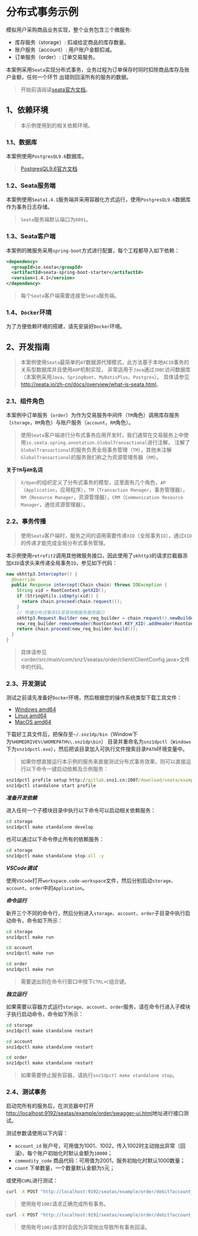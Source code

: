 # 分布式事务示例

模拟用户采购商品业务实现，整个业务包含三个微服务:

- 库存服务（storage）: 扣减给定商品的库存数量。
- 账户服务（account）: 用户账户金额扣减。
- 订单服务（order）: 订单交易服务。

本案例采用`Seata`实现分布式事务，业务过程为订单保存时同时扣除商品库存及账户金额，任何一个环节
出错则回滚所有的服务的数据。

> 开始前请阅读[seata官方文档](http://seata.io/zh-cn/docs/overview/what-is-seata.html)。

## 1、依赖环境

> 本示例使用到的相关依赖环境。

### 1.1、数据库

本案例使用`PostgresQL9.6`数据库。

> [PostgresQL9.6官方文档](https://www.postgresql.org/docs/9.6/index.html)

### 1.2、Seata服务端

本案例使用`Seata1.4.1`服务端并采用容器化方式运行，使用`PostgresQL9.6`数据库作为事务日志存储。

> `Seata`服务端默认端口为`8091`。

### 1.3、Seata客户端

本案例的微服务采用`spring-boot`方式进行配置，每个工程都导入如下依赖：

```xml
<dependency>
  <groupId>io.seata</groupId>
  <artifactId>seata-spring-boot-starter</artifactId>
  <version>1.4.1</version>
</dependency>
```

> 每个`Seata`客户端需要连接至`Seata`服务端。

### 1.4、`Docker`环境

为了方便依赖环境的搭建，请先安装好`Docker`环境。

## 2、开发指南

> 本案例使用`Seata`最简单的`AT`数据源代理模式，此方法基于本地`ACID`事务的关系型数据库并且使用`AOP`机制实现，
> 非常适用于`Java`通过`JDBC`访问数据库（本案例采用`Java`、`SpringBoot`、`MyBatisPlus`、`Postgres`）。
> 具体请参见<http://seata.io/zh-cn/docs/overview/what-is-seata.html>。

### 2.1、组件角色

本案例中订单服务（`order`）为作为交易服务中间件（`TM`角色）调用库存服务（`storage`，`RM`角色）与账户服务（`account`，`RM`角色）。

> 使用`Seata`客户端进行分布式事务应用开发时，我们通常在交易服务上中使用`io.seata.spring.annotation.GlobalTransactional`进行注解，
> 注解了`GlobalTransactional`的服务负责全局事务管理（`TM`），其他未注解`GlobalTransactional`的服务我们称之为资源管理务器（`RM`）。

**关于`TM`与`RM`名词**

> `X/Open`的组织定义了分布式事务的模型，这里面有几个角色，`AP`（`Application`，应用程序），`TM`（`Transaction Manager`，事务管理器），
> `RM`（`Resource Manager`，资源管理器），`CRM`（`Communication Resource Manager`，通信资源管理器）。

### 2.2、事务传播

> 使用`Seata`客户端时，服务之间的调用需要传递`XID`（全局事务`ID`），通过`XID`的传递才能完成全局分布式事务管理。

本示例使用`retrofit2`调用其他微服务接口，因此使用了`okhttp3`的请求拦截器添加`XID`请求头来传递全局事务`ID`，参见如下代码：

```java
new okhttp3.Interceptor() {
  @Override
  public Response intercept(Chain chain) throws IOException {
    String xid = RootContext.getXID();
    if (StringUtils.isEmpty(xid)) {
      return chain.proceed(chain.request());
    }
    // 传播分布式事务ID至其他微服务服务接口
    okhttp3.Request.Builder new_req_builder = chain.request().newBuilder();
    new_req_builder.removeHeader(RootContext.KEY_XID).addHeader(RootContext.KEY_XID, xid);
    return chain.proceed(new_req_builder.build());
  }
}
```

> 具体请参见<order/src/main/com/snz1/seatas/order/client/ClientConfig.java>文件中的代码。

### 2.3、开发测试

测试之前请先准备好`Docker`环境，然后根据您的操作系统类型下载工具文件：

- [Windows amd64](http://gitlab.snz1.cn:2007/download/snz1dp/snz1dpctl-windows-amd64.exe)
- [Linux amd64](http://gitlab.snz1.cn:2007/download/snz1dp/snz1dpctl-linux-amd64)
- [MacOS amd64](http://gitlab.snz1.cn:2007/download/snz1dp/snz1dpctl-darwin-amd64)

下载好工具文件后，把保存至`~/.snz1dp/bin`（Window下为`%HOMEDRIVE%\%HOMEPATH%\.snz1dp\bin`）
目录并重命名为`snz1dpctl`（`Windows`下为`snz1dpctl.exe`），然后把该目录加入可执行文件搜索目录`PATH`环境变量中。

> 如果你想直接运行本示例的服务来直接测试分布式事务效果，则可以直接运行以下命令一键启动依赖及示例服务：

```cmd
snz1dpctl profile setup http://gitlab.snz1.cn:2007/download/seata/example.yaml
snz1dpctl standalone start profile
```

***准备开发依赖***

进入任何一个子模块目录中执行以下命令可以启动相关依赖服务：

```cmd
cd storage
snz1dpctl make standalone develop
```

也可以通过以下命令停止所有的依赖服务：

```cmd
cd storage
snz1dpctl make standalone stop-all -y
```

***VSCode调试***

使用`VSCode`打开`workspace.code-workspace`文件，然后分别启动`storage`、`account`、`order`中的`Application`。

***命令运行***

新开三个不同的命令行，然后分别进入`storage`、`account`、`order`子目录中执行启动命令，命令如下所示：

```cmd
cd storage
snz1dpctl make run
```

```cmd
cd account
snz1dpctl make run
```

```cmd
cd order
snz1dpctl make run
```

> 需要退出则在命令行窗口中按下`CTRL+C`组合键。

***独立运行***

如果需要以容器方式运行`storage`、`account`、`order`服务，请在命令行进入子模块子执行启动命令，命令如下所示：

```cmd
cd storage
snz1dpctl make standalone restart
```

```cmd
cd account
snz1dpctl make standalone restart
```

```cmd
cd order
snz1dpctl make standalone restart
```

> 如果需要停止服务容器，请执行`snz1dpctl make standalone stop`。

### 2.4、测试事务

启动完所有的服务后，在浏览器中打开<http://localhost:9192/seatas/example/order/swagger-ui.html>地址进行接口测试。

测试参数请使用以下内容：

- `account_id` 账户号，可用值为1001、1002，传入1002时主动抛出异常（回滚)，每个账户初始化时默认金额为`10000`；
- `commodity_code` 商品代码：可用值为2001，服务初始化时默认1000数量；
- `count` 下单数量，一个数量默认金额为`5`元；

或使用`CURL`进行测试：

```cmd
curl -X POST "http://localhost:9192/seatas/example/order/debit?account_id=1001&commodity_code=2001&count=1"
```

> 使用账号`1001`请求正确完成所有事务。

```cmd
curl -X POST "http://localhost:9192/seatas/example/order/debit?account_id=1002&commodity_code=2001&count=1"
```

> 使用账号`1002`请求时会因为异常抛出导致所有事务回滚。
